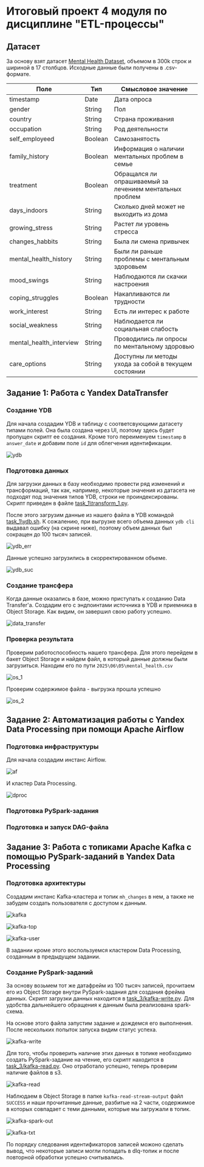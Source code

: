 # Итоговый проект 4 модуля по дисциплине "ETL-процессы"

## Датасет

За основу взят датасет [Mental Health Dataset](https://www.kaggle.com/datasets/bhavikjikadara/mental-health-dataset), объемом в 300k строк и шириной в 17 столбцов. Исходные данные были получены в .csv-формате.

|Поле|Тип|Смысловое значение|
|-|-|-|
|timestamp|Date|Дата опроса|
|gender|String|Пол|
|country|String|Страна проживания|
|occupation|String|Род деятельности|
|self_employeed|Boolean|Самозанятость|
|family_history|Boolean|Информация о наличии ментальных проблем в семье|
|treatment|Boolean|Обращался ли опрашиваемый за лечением ментальных проблем|
|days_indoors|String|Сколько дней может не выходить из дома|
|growing_stress|String|Растет ли уровень стресса|
|changes_habbits|String|Была ли смена привычек|
|mental_health_history|String|Были ли раньше проблемы с ментальным здоровьем|
|mood_swings|String|Наблюдаются ли скачки настроения|
|coping_struggles|Boolean|Накапливаются ли трудности|
|work_interest|String|Есть ли интерес к работе|
|social_weakness|String|Наблюдается ли социальная слабость|
|mental_health_interview|String|Проводились ли опросы по ментальному здоровью|
|care_options|String|Доступны ли методы ухода за собой в текущем состоянии|

## Задание 1: Работа с Yandex DataTransfer

### Создание YDB
Для начала создадим YDB и таблицу с соответсвующими датасету типами полей. Она была создана через UI, поэтому здесь будет пропущен скрипт ее создания. Кроме того переименуем `timestamp` в `answer_date` и добавим поле `id` для облегчения идентификации.

![ydb](/final_4/inc/ydb.png)

### Подготовка данных
 Для загрузки данных в базу необходимо провести ряд изменений и трансформаций, так как, например, некоторые значения из датасета не подходят под значения типов YDB, строки не проиндексированы. Скрипт приведен в файле [task_1\transform_1.py](/final_4/task_1/transform_1.py).

После этого загрузим данные из нашего файла в YDB командой [task_1\ydb.sh](/final_4/task_1/ydb.sh). К сожалению, при выгрузке всего объема данных `ydb cli` выдавал ошибку (на скрине ниже), поэтому объем данных был сокращен до 100 тысяч записей.

![ydb_err](/final_4/inc/ydb_error.png)

Данные успешно загрузились в скорректированном объеме.

![ydb_suc](/final_4/inc/ydb_success.png)

### Создание трансфера
Когда данные оказались в базе, можно приступать к созданию Data Transfer'а. Создадим его c эндпоинтами источника в YDB и приемника в Object Storage. Как видим, он завершил свою работу успешно.

![data_transfer](/final_4/inc/trnsfr_done.png)

### Проверка результата
Проверим работоспособность нашего трансфера. Для этого перейдем в бакет Object Storage и найдем файл, в который данные должны были загрузиться. Находим его по пути `2025\06\05\mental_health.csv`

![os_1](/final_4/inc/os_1.png)

Проверим содержимое файла - выгрузка прошла успешно

![os_2](/final_4/inc/os_2.png)

## Задание 2: Автоматизация работы с Yandex Data Processing при помощи Apache Airflow

### Подготовка инфраструктуры

Для начала создадим инстанс Airflow.

![af](/final_4/inc/af.png)

И кластер Data Processing.

![dproc](/final_4/inc/dproc.png)

### Подготовка PySpark-задания

### Подготовка и запуск DAG-файла

## Задание 3: Работа с топиками Apache Kafka с помощью PySpark-заданий в Yandex Data Processing

### Подготовка архитектуры

Создадим инстанс Kafka-кластера и топик `mh_changes` в нем, а также не забудем создать пользователя с доступом к данным.

![kafka](/final_4/inc/kafka.png)

![kafka-top](/final_4/inc/kafka-topic.png)

![kafka-user](/final_4/inc/kafka-user.png)

В задании кроме этого воспользуемся кластером Data Processing, созданным в предыдущем задании.

### Создание PySpark-заданий

За основу возьмем тот же датафрейм из 100 тысяч записей, прочитаем его из Object Storage внутри PySpark-задания для создания фрейма данных.
Скрипт загрузки данных находится в [task_3/kafka-write.py](/final_4/task_3/kafka-write.py). Для удобства дальнейшего обращения к данным была реализована spark-схема. 

На основе этого файла запустим задание и дождемся его выполнения. После нескольких попыток запуска видим статус успеха.

![kafka-write](/final_4/inc/kafka-write.png)

Для того, чтобы проверить наличие этих данных в топике необходимо создать PySpark-задание на чтение, его скрипт находится в [task_3/kafka-read.py](/final_4/task_3/kafka-read.py). Оно отработало успешно, теперь проверим наличие файлов в s3.

![kafka-read](/final_4/inc/kafka-read.png)

Наблюдаем в Object Storage в папке `kafka-read-stream-output` файл `SUCCESS` и наши прочитанные данные, разбитые на 2 части, содержимое в которых совпадает с теми данными, которые мы загружали в топик.

![kafka-spark-out](/final_4/inc/kafka-spark-out.png)

![kafka-txt](/final_4/inc/kafka-txt.png)

По порядку следования идентификаторов записей можоно сделать вывод, что некоторые записи могли попадать в dlq-топик и после повторной обработки успешно считывались.